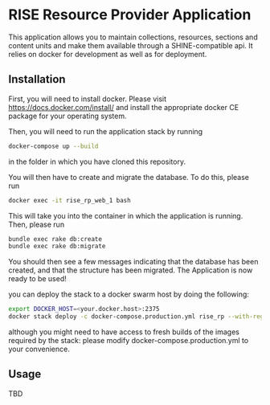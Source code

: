 # RISE Resource Provider Application

This application allows you to maintain collections, resources, sections and 
content units and make them available through a SHINE-compatible api. It relies on docker for development as well as for deployment.

## Installation

First, you will need to install docker. Please visit https://docs.docker.com/install/ and install the appropriate docker CE package for your operating system.

Then, you will need to run the application stack by running
```bash
docker-compose up --build
```
in the folder in which you have cloned this repository.

You will then have to create and migrate the database. To do this, please run

```bash
docker exec -it rise_rp_web_1 bash
```
This will take you into the container in which the application is running. Then, please run

```bash
bundle exec rake db:create
bundle exec rake db:migrate
```
You should then see a few messages indicating that the database has been created, and that the structure has been migrated. The Application is now ready to be used!

you can deploy the stack to a docker swarm host by doing the following:

```bash
export DOCKER_HOST=<your.docker.host>:2375
docker stack deploy -c docker-compose.production.yml rise_rp --with-registry-auth
```
although you might need to have access to fresh builds of the images required by the stack: please modify docker-compose.production.yml to your convenience.

## Usage

TBD
